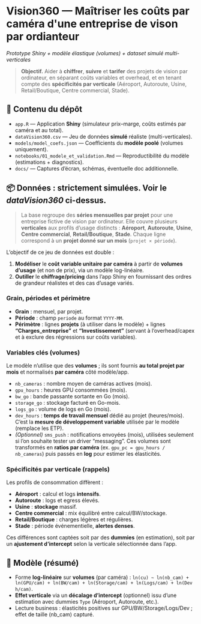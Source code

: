 # Vision360 — Maîtriser les coûts par caméra d'une entreprise de vison par ordianteur
*Prototype Shiny + modèle élastique (volumes) + dataset simulé multi-verticales*

> **Objectif.** Aider à **chiffrer**, **suivre** et **tarifer** des projets de vision par ordinateur, en séparant coûts variables et overhead, et en tenant compte des **spécificités par verticale** (Aéroport, Autoroute, Usine, Retail/Boutique, Centre commercial, Stade).

## 🔎 Contenu du dépôt
- `app.R` — Application **Shiny** (simulateur prix–marge, coûts estimés par caméra et au total).
- `dataVision360.csv` — Jeu de données **simulé** réaliste (multi-verticales).
- `models/model_coefs.json` — Coefficients du **modèle poolé** (volumes uniquement).
- `notebooks/01_modele_et_validation.Rmd` — Reproductibilité du modèle (estimations + diagnostics).
- `docs/` — Captures d’écran, schémas, éventuelle doc additionnelle.

## 📦 Données : strictement **simulées**. Voir le *dataVision360* ci-dessus.
> La base regroupe des **séries mensuelles par projet** pour une entreprise fictive de vision par ordinateur. Elle couvre plusieurs **verticales** aux profils d’usage distincts : **Aéroport**, **Autoroute**, **Usine**, **Centre commercial**, **Retail/Boutique**, **Stade**. Chaque ligne correspond à un **projet donné sur un mois** (`projet × période`).

L’objectif de ce jeu de données est double :

1. **Modéliser** le **coût variable unitaire par caméra** à partir de **volumes d’usage** (et non de prix), via un modèle log-linéaire.
2. **Outiller** le **chiffrage/pricing** dans l’app Shiny en fournissant des ordres de grandeur réalistes et des cas d’usage variés.


### Grain, périodes et périmètre

* **Grain** : mensuel, par projet.
* **Période** : champ `periode` au format `YYYY-MM`.
* **Périmètre** : lignes **projets** (à utiliser dans le modèle) + lignes **“Charges\_entreprise”** et **“Investissement”** (servant à l’overhead/capex et à exclure des régressions sur coûts variables).

### Variables clés (volumes)

Le modèle n’utilise que des **volumes** ; ils sont fournis **au total projet par mois** et normalisés **par caméra** côté modèle/app.

* `nb_cameras` : nombre moyen de caméras actives (mois).
* `gpu_hours` : heures GPU consommées (mois).
* `bw_go` : bande passante sortante en Go (mois).
* `storage_go` : stockage facturé en Go-mois.
* `logs_go` : volume de logs en Go (mois).
* `dev_hours` : **temps de travail mensuel** dédié au projet (heures/mois). C’est la **mesure de développement variable** utilisée par le modèle (remplace les ETP).
* *(Optionnel)* `sms_push` : notifications envoyées (mois), utilisées seulement si l’on souhaite tester un driver “messaging”.
Ces volumes sont transformés en **ratios par caméra** (ex. `gpu_pc = gpu_hours / nb_cameras`) puis passés en **log** pour estimer les élasticités.

### Spécificités par verticale (rappels)

Les profils de consommation diffèrent :
* **Aéroport** : calcul et logs **intensifs**.
* **Autoroute** : logs et egress élevés.
* **Usine** : **stockage** massif.
* **Centre commercial** : mix équilibré entre calcul/BW/stockage.
* **Retail/Boutique** : charges légères et régulières.
* **Stade** : période événementielle, **alertes denses**.

Ces différences sont captées soit par des **dummies** (en estimation), soit par un **ajustement d’intercept** selon la verticale sélectionnée dans l’app.


## 🧠 Modèle (résumé)
- Forme **log-linéaire** sur **volumes** (par caméra) : `ln(cu) ~ ln(nb_cam) + ln(GPU/cam) + ln(BW/cam) + ln(Storage/cam) + ln(Logs/cam) + ln(Dev h/cam)`.
- **Effet verticale** via un **décalage d’intercept** (optionnel) issu d’une estimation avec dummies `Type` (Aéroport, Autoroute, etc.).
- Lecture business : élasticités positives sur GPU/BW/Storage/Logs/Dev ; effet de taille (nb_cam) capturé.
